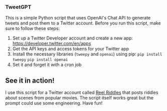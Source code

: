 ### TweetGPT

This is a simple Python script that uses OpenAI's Chat API to generate tweets and post them to a Twitter account. Before you run this script, make sure to follow these steps:

1. Set up a Twitter Developer account and create a new app: https://developer.twitter.com/en/apps
2. Get the API keys and access tokens for your Twitter app
3. Install the necessary libraries (`tweepy` and `openai`) using pip:
`pip install tweepy`
`pip install openai`
4. Set it and forget it with a cron job

## See it in action!

I use this script for a Twitter account called [Reel Riddles](https://twitter.com/ReelRiddles) that posts riddles about scenes from popular movies. The script itself works great but the prompt could use some engineering. Have fun!
